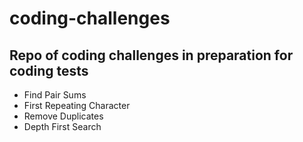 # coding-challenges

## Repo of coding challenges in preparation for coding tests

- Find Pair Sums
- First Repeating Character
- Remove Duplicates
- Depth First Search
